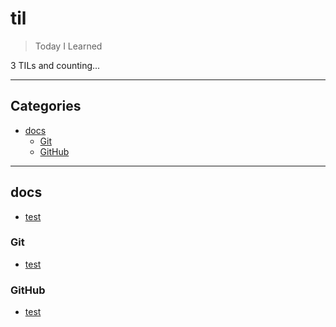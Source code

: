 # til

> Today I Learned

3 TILs and counting...

---

## Categories

- [docs](#docs)
  - [Git](#Git)
  - [GitHub](#GitHub)

---

## docs

- [test](https://github.com/masuonline/til/blob/master/docs/test.md)

### Git

- [test](https://github.com/masuonline/til/blob/master/docs/Git/test.md)

### GitHub

- [test](https://github.com/masuonline/til/blob/master/docs/GitHub/test.md)
